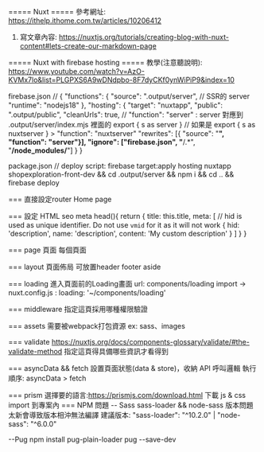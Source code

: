 ===== Nuxt =====
參考網址: https://ithelp.ithome.com.tw/articles/10206412

1. 寫文章內容: https://nuxtjs.org/tutorials/creating-blog-with-nuxt-content#lets-create-our-markdown-page

===== Nuxt with firebase hosting =====
教學(注意聽說明): https://www.youtube.com/watch?v=AzO-KVMx7lo&list=PLGPXS6A9wDNdpbo-8F7dyCKf0ynWiPiP9&index=10

firebase.json //
{
  "functions": {
    "source": ".output/server", // SSR的 server
    "runtime": "nodejs18"
  },
  "hosting": {
    "target": "nuxtapp",
    "public": ".output/public",
    "cleanUrls": true,
      // "function": "server" : server 對應到 .output/server/index.mjs 裡面的 export { s as server } 
      // 如果是 export { s as nuxtserver }  > "function": "nuxtserver"
    "rewrites": [{ "source": "**", "function": "server"}], 
    "ignore": ["firebase.json", "**/.*", "**/node_modules/**"]
  }
}

package.json //
deploy script: firebase target:apply hosting nuxtapp shopexploration-front-dev && cd .output/server && npm i && cd .. && firebase deploy

=== 直接設定router
<NuxtLink to="/">Home page</NuxtLink>

=== 設定 HTML seo meta
head(){
return {
      title: this.title,
      meta: [
        // hid is used as unique identifier. Do not use `vmid` for it as it will not work
        {
          hid: 'description',
          name: 'description',
          content: 'My custom description'
        }
      ]
    }
}

=== page 頁面
每個頁面

=== layout 頁面佈局
可放置header footer aside

=== loading
進入頁面前的Loading畫面
url: components/loading
import -> nuxt.config.js : loading: '~/components/loading'

=== middleware
指定這頁採用哪種權限驗證

=== assets
需要被webpack打包資源 ex: sass、images

=== validate
https://nuxtjs.org/docs/components-glossary/validate/#the-validate-method
指定這頁得具備哪些資訊才看得到

=== asyncData && fetch
設置頁面狀態(data & store)，收納 API 呼叫邏輯
執行順序: asyncData > fetch


=== prism
選擇要的語言:https://prismjs.com/download.html
下載 js & css 
import 到專案內
=== NPM 問題
-- Sass
sass-loader && node-sass 版本問題
太新會導致版本相沖無法編譯
建議版本: "sass-loader": "^10.2.0" | "node-sass": "^6.0.0"

--Pug
npm install pug-plain-loader pug --save-dev